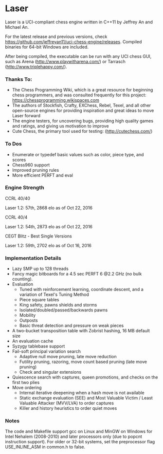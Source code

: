 # Laser
Laser is a UCI-compliant chess engine written in C++11 by Jeffrey An and Michael An.

For the latest release and previous versions, check https://github.com/jeffreyan11/uci-chess-engine/releases. Compiled binaries for 64-bit Windows are included.

After being compiled, the executable can be run with any UCI chess GUI, such as Arena (http://www.playwitharena.com/) or Tarrasch (http://www.triplehappy.com/).


### Thanks To:
- The Chess Programming Wiki, which is a great resource for beginning chess programmers, and was consulted frequently for this project: https://chessprogramming.wikispaces.com
- The authors of Stockfish, Crafty, EXChess, Rebel, Texel, and all other open-source engines for providing inspiration and great ideas to move Laser forward
- The engine testers, for uncovering bugs, providing high quality games and ratings, and giving us motivation to improve
- Cute Chess, the primary tool used for testing: (http://cutechess.com/)


### To Dos
 - Enumerate or typedef basic values such as color, piece type, and scores
 - Chess960 support
 - Improved pruning rules
 - More efficient PERFT and eval


### Engine Strength
CCRL 40/40

Laser 1.2: 57th, 2868 elo as of Oct 22, 2016

CCRL 40/4

Laser 1.2: 54th, 2873 elo as of Oct 22, 2016

CEGT Blitz - Best Single Versions

Laser 1.2: 59th, 2702 elo as of Oct 16, 2016


### Implementation Details
- Lazy SMP up to 128 threads
- Fancy magic bitboards for a 4.5 sec PERFT 6 @2.2 GHz (no bulk counting).
- Evaluation
  - Tuned with reinforcement learning, coordinate descent, and a variation of Texel's Tuning Method
  - Piece square tables
  - King safety, pawns shields and storms
  - Isolated/doubled/passed/backwards pawns
  - Mobility
  - Outposts
  - Basic threat detection and pressure on weak pieces
- A two-bucket transposition table with Zobrist hashing, 16 MB default size
- An evaluation cache
- Syzygy tablebase support
- Fail-soft principal variation search
  - Adaptive null move pruning, late move reduction
  - Futility pruning, razoring, move count based pruning (late move pruning)
  - Check and singular extensions
- Quiescence search with captures, queen promotions, and checks on the first two plies
- Move ordering
  - Internal iterative deepening when a hash move is not available
  - Static exchange evaluation (SEE) and Most Valuable Victim / Least Valuable Attacker (MVV/LVA) to order captures
  - Killer and history heuristics to order quiet moves


### Notes
The code and Makefile support gcc on Linux and MinGW on Windows for Intel Nehalem (2008-2010) and later processors only (due to popcnt instruction support). For older or 32-bit systems, set the preprocessor flag USE_INLINE_ASM in common.h to false.